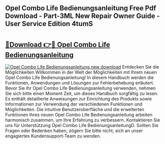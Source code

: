 ## Opel Combo Life Bedienungsanleitung Free Pdf Download - Part-3ML New Repair Owner Guide - User Service Edition 4tumS

# <h2><a href="http://df1lct.blite.top/?on=Opel+Combo+Life+Bedienungsanleitung">🔗Download 👉🔴 Opel Combo Life Bedienungsanleitung</a></h2>

[![Opel Combo Life Bedienungsanleitung new download](https://i.imgur.com/lujVjoI.png)](http://df1lct.blite.top/?on=Opel+Combo+Life+Bedienungsanleitung)
Entdecken Sie die Möglichkeiten Willkommen in der Welt der Möglichkeiten mit Ihrem neuen Opel Combo Life Bedienungsanleitung! In diesem Handbuch werden die Funktionen, Anwendungen und Lösungen zur Fehlerbehebung erläutert. Bevor Sie Ihr Opel Combo Life Bedienungsanleitung verwenden, nehmen Sie sich bitte einen Moment Zeit, um dieses Handbuch sorgfältig zu lesen. Es enthält detaillierte Anweisungen zur Einrichtung des Produkts sowie Informationen zur Verwendung der verschiedenen Funktionen und Möglichkeiten. Die intuitive Benutzeroberfläche und die erweiterten Funktionen Ihres neuen Opel Combo Life Bedienungsanleitung arbeiten harmonisch zusammen, um Ihre Erfahrung zu verbessern. Kontaktieren Sie uns für Unterstützung Opel Combo Life BedienungsanleitungD. Sollten Sie Fragen oder Bedenken haben, zögern Sie bitte nicht, sich an unser engagiertes Kundensupport-Team zu wenden.
